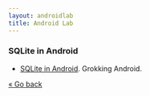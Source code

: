 ```yaml
---
layout: androidlab
title: Android Lab
---
```


### SQLite in Android
  * [SQLite in Android](http://www.grokkingandroid.com/sqlite-in-android/). Grokking Android.

[&laquo; Go back](./)